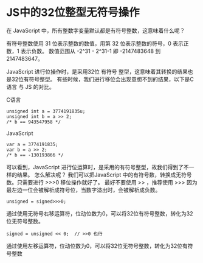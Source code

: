 # JS中的32位整型无符号操作

在 JavaScript 中，所有整数字变量默认都是有符号整数，这意味着什么呢？

有符号整数使用 31 位表示整数的数值，用第 32 位表示整数的符号，0 表示正数，1 表示负数。 
数值范围从 -2^31 - 2^31-1 即 -2147483648 到 2147483647。

JavaScript 进行位操作时，是采用32位 有符号 整型，这意味着其转换的结果也是32位有符号整型。 有些时候，我们进行移位会出现意想不到的结果，以下是C语言 与 JS 的对比。

C语言
```
unsigned int a = 3774191835u;
unsigned int b = a >> 2;
/* b == 943547958 */
```
JavaScript
```
var a = 3774191835;
var b = a >> 2;
/* b == -130193866 */
```
可以看到，JavaScript 进行位运算时，是采用的有符号整型，故我们得到了不一样的结果。 怎么解决呢？
我们可以把JavaScript 中的有符号数，转换成无符号数。只需要进行 >>>0 移位操作就好了。
最好不要使用 >> ，推荐使用 >>> 因为最左边一位会被解析成符号位，当数字溢出时，会被解析成负数。

    unsigned = signed>>>0;
通过使用无符号右移运算符，位动位数为0，可以将32位有符号整数，转化为32位无符号整数。

    signed = unsigned << 0;  // >>0 也行
通过使用左移运算符，位动位数为0，可以将32位无符号整数，转化为32位有符号整数